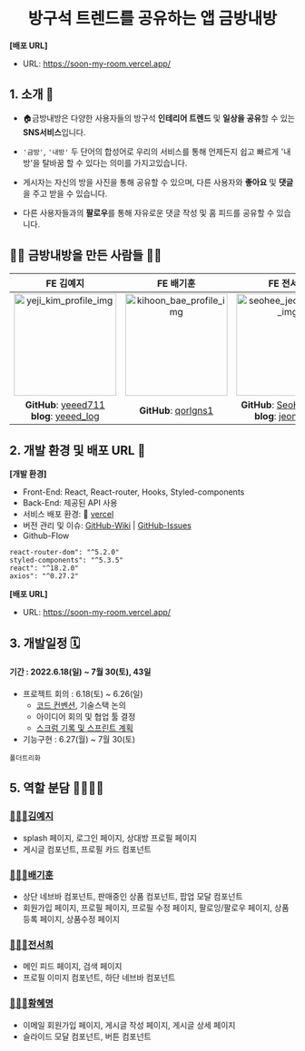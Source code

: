 <div align="center">

# 방구석 트렌드를 공유하는 앱 **금방내방**

</div>

**[배포 URL]**

- URL: https://soon-my-room.vercel.app/

<!-- 이미지 -->
<!--![금방내방 메인](https://user-images.githubusercontent.com/87015026/182022661-9cc66df3-3f9a-4358-a12b-a887723e47ee.png)-->





## 1. 소개 👥

- 🏠금방내방은 다양한 사용자들의 방구석 **인테리어 트렌드** 및 **일상을 공유**할 수 있는 **SNS서비스**입니다.

- `'금방'`, `'내방'` 두 단어의 합성어로 우리의 서비스를 통해 언제든지 쉽고 빠르게 '내방'을 탈바꿈 할 수 있다는 의미를 가지고있습니다.

- 게시자는 자신의 방을 사진을 통해 공유할 수 있으며, 다른 사용자와 **좋아요** 및 **댓글**을 주고 받을 수 있습니다.

- 다른 사용자들과의 **팔로우**를 통해 자유로운 댓글 작성 및 홈 피드를 공유할 수 있습니다.

## 🙋‍♀️ 금방내방을 만든 사람들 🙋‍♂️

|                                                                      **FE 김예지**                                                                       |                                               **FE 배기훈**                                               |                                                                        **FE 전서희**                                                                        |                                                                          **FE 황혜명**                                                                          |
| :------------------------------------------------------------------------------------------------------------------------------------------------------: | :-------------------------------------------------------------------------------------------------------: | :---------------------------------------------------------------------------------------------------------------------------------------------------------: | :-------------------------------------------------------------------------------------------------------------------------------------------------------------: |
| <img width="180" alt="yeji_kim_profile_img" src="https://user-images.githubusercontent.com/97894417/180597921-0c382ce8-a2e2-4d0f-bf44-20446379ce43.jpg"> | <img width="180" alt="kihoon_bae_profile_img" src="https://avatars.githubusercontent.com/u/63835963?v=4"> | <img width="180" alt="seohee_jeon_profile_img" src="https://user-images.githubusercontent.com/97894417/181290539-0a313ca9-d0c4-40f9-be9d-802fef2867cb.jpg"> | <img width="180" alt="hyemyoung_hwang_profile_img" src="https://user-images.githubusercontent.com/97894417/181285385-9254f109-d89c-48b3-93a7-6885f4f8ed27.JPG"> |
|                        **GitHub**: [yeeed711](https://github.com/yeeeed711) <br>**blog**: [yeeed_log](https://yeeed.tistory.com/)                        |                            **GitHub**: [qorlgns1](https://github.com/qorlgns1)                            |                        **GitHub**: [SeoHee3478](https://github.com/SeoHee3478) <br>**blog**: [jeon0768](https://velog.io/@jeon0768)                         |                                                 **GitHub**: [CosmicLatte009](https://github.com/CosmicLatte009)                                                 |

## 2. 개발 환경 및 배포 URL 🔗

**[개발 환경]**

- Front-End: React, React-router, Hooks, Styled-components
- Back-End: 제공된 API 사용
- 서비스 배포 환경: 🔗 [vercel](soon-my-room.vercel.app)
- 버전 관리 및 이슈: [GitHub-Wiki](https://github.com/soon-my-room/soon_my_room/wiki) | [GitHub-Issues](https://github.com/soon-my-room/soon_my_room/issues)
- Github-Flow

```
react-router-dom": "^5.2.0"
styled-components": "^5.3.5"
react": "^18.2.0"
axios": "^0.27.2"
```

**[배포 URL]**

- URL: https://soon-my-room.vercel.app/

## 3. 개발일정 🗓

#### 기간 : 2022.6.18(일) ~ 7월 30(토), 43일

- 프로젝트 회의 : 6.18(토) ~ 6.26(일)
  - [코드 컨벤션](), 기술스택 논의
  - 아이디어 회의 및 협업 툴 결정
  - [스크럼 기록 및 스프린트 계획]()
- 기능구현 : 6.27(월) ~ 7월 30(토)

<!-- ## 4. 프로젝트 구조 🗂 -->

<!-- 폴더 구조를 좀 정리해서 마지막에 싹 넣으면 좋을 것 같습니다. -->

```
폴더트리화
```

## 5. 역할 분담 👨‍👩‍👧‍👧

### [👩🏻‍💻김예지](https://github.com/yeeeed711)

- splash 페이지, 로그인 페이지, 상대방 프로필 페이지
- 게시글 컴포넌트, 프로필 카드 컴포넌트

### [🧑🏻‍💻배기훈](https://github.com/qorlgns1)

- 상단 네브바 컴포넌트, 판매중인 상품 컴포넌트, 팝업 모달 컴포넌트
- 회원가입 페이지, 프로필 페이지, 프로필 수정 페이지, 팔로잉/팔로우 페이지, 상품등록 페이지, 상품수정 페이지

### [👩🏻‍💻전서희](https://github.com/SeoHee3478)

- 메인 피드 페이지, 검색 페이지
- 프로필 이미지 컴포넌트, 하단 네브바 컴포넌트

### [👩🏻‍💻황혜명](https://github.com/CosmicLatte009)

- 이메일 회원가입 페이지, 게시글 작성 페이지, 게시글 상세 페이지
- 슬라이드 모달 컴포넌트, 버튼 컴포넌트

<!-- ## 6. 구현 기능 🛠 -->

<!-- 표 테이블로 구현 -->
<!-- 기능 동작하는 영상 -->
<!-- 간단하게 동작 설명 후 자세한 설명은 링크로 이동 -->

<!-- ## 7. 개발 이슈 💡 -->

<!-- 프로젝트하며 겪었던 이슈중에 남기고싶은 이슈 -->
<!-- 코드 방향성에 대해 고민했던 이슈 -->

<!-- 프로젝트 회고 -->
